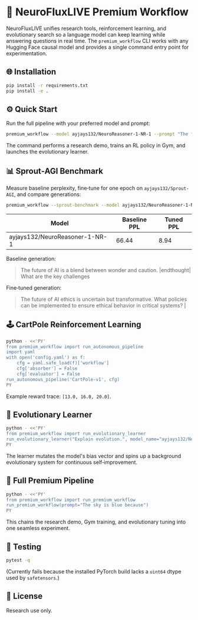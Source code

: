 # 🚀 NeuroFluxLIVE Premium Workflow

NeuroFluxLIVE unifies research tools, reinforcement learning, and evolutionary search so a language model can keep learning while answering questions in real time.  The `premium_workflow` CLI works with any Hugging Face causal model and provides a single command entry point for experimentation.

## 🌐 Installation
```bash
pip install -r requirements.txt
pip install -e .
```

## ⚙️ Quick Start
Run the full pipeline with your preferred model and prompt:
```bash
premium_workflow --model ayjays132/NeuroReasoner-1-NR-1 --prompt "The future of AI"
```
The command performs a research demo, trains an RL policy in Gym, and launches the evolutionary learner.

## 📊 Sprout‑AGI Benchmark
Measure baseline perplexity, fine‑tune for one epoch on `ayjays132/Sprout-AGI`, and compare generations:
```bash
premium_workflow --sprout-benchmark --model ayjays132/NeuroReasoner-1-NR-1 --prompt "The future of AI"
```
| Model | Baseline PPL | Tuned PPL |
|-------|--------------|-----------|
| ayjays132/NeuroReasoner-1-NR-1 | 66.44 | 8.94 |

Baseline generation:
> The future of AI is a blend between wonder and caution. |endthought| What are the key challenges

Fine‑tuned generation:
> The future of AI ethics is uncertain but transformative. What policies can be implemented to ensure ethical behavior in critical systems? |

## 🕹️ CartPole Reinforcement Learning
```bash
python - <<'PY'
from premium_workflow import run_autonomous_pipeline
import yaml
with open('config.yaml') as f:
    cfg = yaml.safe_load(f)['workflow']
    cfg['absorber'] = False
    cfg['evaluator'] = False
run_autonomous_pipeline('CartPole-v1', cfg)
PY
```
Example reward trace: `[13.0, 16.0, 20.0]`.

## 🧬 Evolutionary Learner
```bash
python - <<'PY'
from premium_workflow import run_evolutionary_learner
run_evolutionary_learner("Explain evolution.", model_name="ayjays132/NeuroReasoner-1-NR-1")
PY
```
The learner mutates the model's bias vector and spins up a background evolutionary system for continuous self‑improvement.

## 🔗 Full Premium Pipeline
```bash
python - <<'PY'
from premium_workflow import run_premium_workflow
run_premium_workflow(prompt="The sky is blue because")
PY
```
This chains the research demo, Gym training, and evolutionary tuning into one seamless experiment.

## 🧪 Testing
```bash
pytest -q
```
(Currently fails because the installed PyTorch build lacks a `uint64` dtype used by `safetensors`.)

## 📄 License
Research use only.
